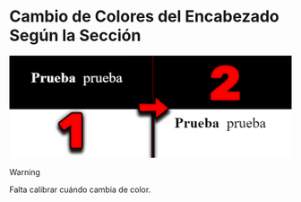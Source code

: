 # Cambio de Colores del Encabezado Según la Sección

<img src="./README/imagen.jpg">

> [!WARNING]
> Falta calibrar cuándo cambia de color.